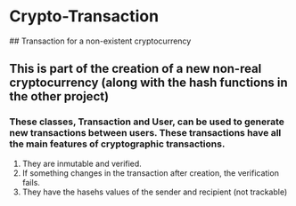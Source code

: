 # Crypto-Transaction
## Transaction for a non-existent cryptocurrency
## This is part of the creation of a new non-real cryptocurrency (along with the hash functions in the other project)

### These classes, Transaction and User, can be used to generate new transactions between users. These transactions have all the main features of cryptographic transactions.

1. They are inmutable and verified.
2. If something changes in the transaction after creation, the verification fails. 
3. They have the hasehs values of the sender and recipient (not trackable)
